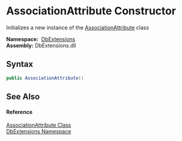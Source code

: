 AssociationAttribute Constructor
================================
Initializes a new instance of the [AssociationAttribute][1] class

  **Namespace:**  [DbExtensions][2]  
  **Assembly:** DbExtensions.dll

Syntax
------

```csharp
public AssociationAttribute()
```


See Also
--------

#### Reference
[AssociationAttribute Class][1]  
[DbExtensions Namespace][2]  

[1]: README.md
[2]: ../README.md